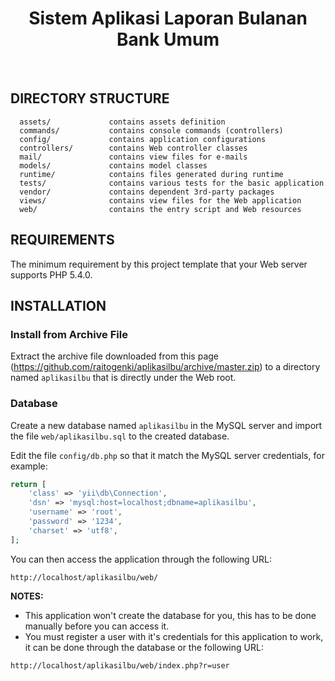 <p align="center">
    <h1 align="center">Sistem Aplikasi Laporan Bulanan Bank Umum</h1>
    <br>
</p>

DIRECTORY STRUCTURE
-------------------

      assets/             contains assets definition
      commands/           contains console commands (controllers)
      config/             contains application configurations
      controllers/        contains Web controller classes
      mail/               contains view files for e-mails
      models/             contains model classes
      runtime/            contains files generated during runtime
      tests/              contains various tests for the basic application
      vendor/             contains dependent 3rd-party packages
      views/              contains view files for the Web application
      web/                contains the entry script and Web resources



REQUIREMENTS
------------

The minimum requirement by this project template that your Web server supports PHP 5.4.0.


INSTALLATION
------------

### Install from Archive File

Extract the archive file downloaded from this page (https://github.com/raitogenki/aplikasilbu/archive/master.zip) to
a directory named `aplikasilbu` that is directly under the Web root.

### Database

Create a new database named `aplikasilbu` in the  MySQL server and import the file `web/aplikasilbu.sql` to the created database.

Edit the file `config/db.php` so that it match the MySQL server credentials, for example:

```php
return [
    'class' => 'yii\db\Connection',
    'dsn' => 'mysql:host=localhost;dbname=aplikasilbu',
    'username' => 'root',
    'password' => '1234',
    'charset' => 'utf8',
];
```

You can then access the application through the following URL:

~~~
http://localhost/aplikasilbu/web/
~~~


**NOTES:**
- This application won't create the database for you, this has to be done manually before you can access it.
- You must register a user with it's credentials for this application to work, it can be done through the database or the following URL:
~~~
http://localhost/aplikasilbu/web/index.php?r=user
~~~